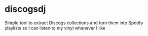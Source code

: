 # discogsdj
Simple tool to extract Discogs collections and turn them into Spotify playlists so I can listen to my vinyl whenever I like
